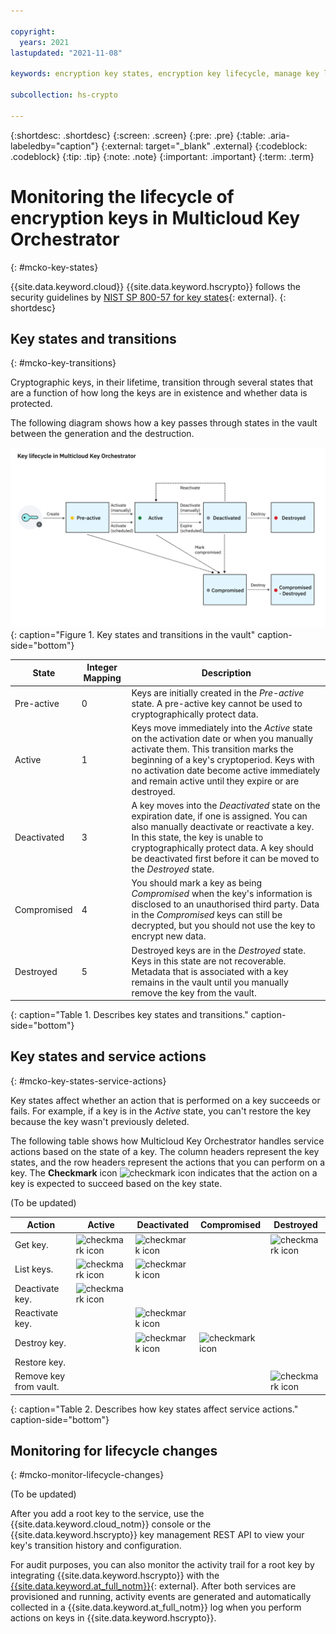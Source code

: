 ```yaml
---

copyright:
  years: 2021
lastupdated: "2021-11-08"

keywords: encryption key states, encryption key lifecycle, manage key lifecycle, MCKO, multicloud key orchestrator

subcollection: hs-crypto

---
```



{:shortdesc: .shortdesc}
{:screen: .screen}
{:pre: .pre}
{:table: .aria-labeledby="caption"}
{:external: target="_blank" .external}
{:codeblock: .codeblock}
{:tip: .tip}
{:note: .note}
{:important: .important}
{:term: .term}


# Monitoring the lifecycle of encryption keys in Multicloud Key Orchestrator
{: #mcko-key-states}

{{site.data.keyword.cloud}} {{site.data.keyword.hscrypto}} follows the security guidelines by [NIST SP 800-57 for key states](https://www.nist.gov/publications/recommendation-key-management-part-1-general-0){: external}.
{: shortdesc}

## Key states and transitions

{: #mcko-key-transitions}

Cryptographic keys, in their lifetime, transition through several states that are a function of how long the keys are in existence and whether data is protected.

The following diagram shows how a key passes through states in the vault between the generation and the destruction.

![Key states and transitions in the vault](/images/mcko-key-states.svg "Key states and transitions in the vault"){: caption="Figure 1. Key states and transitions in the vault" caption-side="bottom"}




| State       | Integer Mapping | Description |
|-------------|-----------------|-------------|
| Pre-active  |        0        | Keys are initially created in the _Pre-active_ state. A pre-active key cannot be used to cryptographically protect data. |
| Active      |        1        | Keys move immediately into the _Active_ state on the activation date or when you manually activate them. This transition marks the beginning of a key's cryptoperiod. Keys with no activation date become active immediately and remain active until they expire or are destroyed. |
| Deactivated |        3        | A key moves into the _Deactivated_ state on the expiration date, if one is assigned. You can also manually deactivate or reactivate a key. In this state, the key is unable to cryptographically protect data. A key should be deactivated first before it can be moved to the _Destroyed_ state. |
| Compromised |        4        | You should mark a key as being _Compromised_ when the key's information is disclosed to an unauthorised third party. Data in the _Compromised_ keys can still be decrypted, but you should not use the key to encrypt new data. |
| Destroyed   |        5        | Destroyed keys are in the _Destroyed_ state. Keys in this state are not recoverable. Metadata that is associated with a key remains in the vault until you manually remove the key from the vault. |
{: caption="Table 1. Describes key states and transitions." caption-side="bottom"}


## Key states and service actions
{: #mcko-key-states-service-actions}

Key states affect whether an action that is performed on a key succeeds or fails. For example, if a key is in the _Active_ state, you can't restore the key because the key wasn't previously deleted.

The following table shows how Multicloud Key Orchestrator handles service actions based on the state of a key. The column headers represent the key states, and the row headers represent the actions that you can perform on a key. The **Checkmark** icon ![checkmark icon](../icons/checkmark-icon.svg "Checkmark") indicates that the action on a key is expected to succeed based on the key state.


(To be updated)

| Action | Active | Deactivated | Compromised | Destroyed |
| --- | --- | --- | --- | --- |
| Get key. | ![checkmark icon](../icons/checkmark-icon.svg "Checkmark") | ![checkmark icon](../icons/checkmark-icon.svg "Checkmark") |  |![checkmark icon](../icons/checkmark-icon.svg "Checkmark")|
| List keys. | ![checkmark icon](../icons/checkmark-icon.svg "Checkmark") | ![checkmark icon](../icons/checkmark-icon.svg "Checkmark") |     |   |
| Deactivate key. | ![checkmark icon](../icons/checkmark-icon.svg "Checkmark") |     |     |   |
| Reactivate key. |     | ![checkmark icon](../icons/checkmark-icon.svg "Checkmark") |     |   |
| Destroy key. |  | ![checkmark icon](../icons/checkmark-icon.svg "Checkmark") | ![checkmark icon](../icons/checkmark-icon.svg "Checkmark") |   |
| Restore key. |     |     |  |   |
| Remove key from vault. |     |     |  | ![checkmark icon](../icons/checkmark-icon.svg "Checkmark") |
{: caption="Table 2. Describes how key states affect service actions." caption-side="bottom"}



## Monitoring for lifecycle changes
{: #mcko-monitor-lifecycle-changes}

(To be updated)

After you add a root key to the service, use the {{site.data.keyword.cloud_notm}} console or the {{site.data.keyword.hscrypto}} key management REST API to view your key's transition history and configuration.

For audit purposes, you can also monitor the activity trail for a root key by integrating {{site.data.keyword.hscrypto}} with the [{{site.data.keyword.at_full_notm}}](/docs/activity-tracker?topic=activity-tracker-getting-started){: external}. After both services are provisioned and running, activity events are generated and automatically collected in a {{site.data.keyword.at_full_notm}} log when you perform actions on keys in {{site.data.keyword.hscrypto}}.







